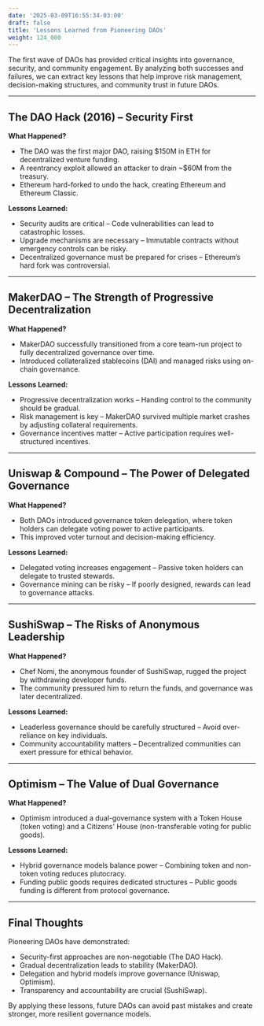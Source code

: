 ```yaml
---
date: '2025-03-09T16:55:34-03:00'
draft: false
title: 'Lessons Learned from Pioneering DAOs'
weight: 124_000
---
```


The first wave of DAOs has provided critical insights into governance, security, and community engagement. By analyzing both successes and failures, we can extract key lessons that help improve risk management, decision-making structures, and community trust in future DAOs.  

---

## **The DAO Hack (2016) – Security First**  

**What Happened?**  
- The DAO was the first major DAO, raising $150M in ETH for decentralized venture funding.  
- A reentrancy exploit allowed an attacker to drain ~$60M from the treasury.  
- Ethereum hard-forked to undo the hack, creating Ethereum and Ethereum Classic.  

**Lessons Learned:**  
- Security audits are critical – Code vulnerabilities can lead to catastrophic losses.  
- Upgrade mechanisms are necessary – Immutable contracts without emergency controls can be risky.  
- Decentralized governance must be prepared for crises – Ethereum’s hard fork was controversial.  

---

## **MakerDAO – The Strength of Progressive Decentralization**  

**What Happened?**  
- MakerDAO successfully transitioned from a core team-run project to fully decentralized governance over time.  
- Introduced collateralized stablecoins (DAI) and managed risks using on-chain governance.  

**Lessons Learned:**  
- Progressive decentralization works – Handing control to the community should be gradual.  
- Risk management is key – MakerDAO survived multiple market crashes by adjusting collateral requirements.  
- Governance incentives matter – Active participation requires well-structured incentives.  

---

## **Uniswap & Compound – The Power of Delegated Governance**  

**What Happened?**  
- Both DAOs introduced governance token delegation, where token holders can delegate voting power to active participants.  
- This improved voter turnout and decision-making efficiency.  

**Lessons Learned:**  
- Delegated voting increases engagement – Passive token holders can delegate to trusted stewards.  
- Governance mining can be risky – If poorly designed, rewards can lead to governance attacks.  

---

## **SushiSwap – The Risks of Anonymous Leadership**  

**What Happened?**  
- Chef Nomi, the anonymous founder of SushiSwap, rugged the project by withdrawing developer funds.  
- The community pressured him to return the funds, and governance was later decentralized.  

**Lessons Learned:**  
- Leaderless governance should be carefully structured – Avoid over-reliance on key individuals.  
- Community accountability matters – Decentralized communities can exert pressure for ethical behavior.  

---

## **Optimism – The Value of Dual Governance**  

**What Happened?**  
- Optimism introduced a dual-governance system with a Token House (token voting) and a Citizens' House (non-transferable voting for public goods).  

**Lessons Learned:**  
- Hybrid governance models balance power – Combining token and non-token voting reduces plutocracy.  
- Funding public goods requires dedicated structures – Public goods funding is different from protocol governance.  

---

## **Final Thoughts**  

Pioneering DAOs have demonstrated:  

- Security-first approaches are non-negotiable (The DAO Hack).  
- Gradual decentralization leads to stability (MakerDAO).  
- Delegation and hybrid models improve governance (Uniswap, Optimism).  
- Transparency and accountability are crucial (SushiSwap).  

By applying these lessons, future DAOs can avoid past mistakes and create stronger, more resilient governance models. 

